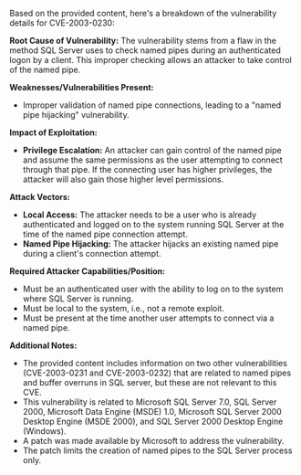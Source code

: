 Based on the provided content, here's a breakdown of the vulnerability details for CVE-2003-0230:

**Root Cause of Vulnerability:**
The vulnerability stems from a flaw in the method SQL Server uses to check named pipes during an authenticated logon by a client. This improper checking allows an attacker to take control of the named pipe.

**Weaknesses/Vulnerabilities Present:**
- Improper validation of named pipe connections, leading to a "named pipe hijacking" vulnerability.

**Impact of Exploitation:**
- **Privilege Escalation:** An attacker can gain control of the named pipe and assume the same permissions as the user attempting to connect through that pipe. If the connecting user has higher privileges, the attacker will also gain those higher level permissions.

**Attack Vectors:**
- **Local Access:** The attacker needs to be a user who is already authenticated and logged on to the system running SQL Server at the time of the named pipe connection attempt.
- **Named Pipe Hijacking:** The attacker hijacks an existing named pipe during a client's connection attempt.

**Required Attacker Capabilities/Position:**
- Must be an authenticated user with the ability to log on to the system where SQL Server is running.
- Must be local to the system, i.e., not a remote exploit.
- Must be present at the time another user attempts to connect via a named pipe.

**Additional Notes:**
- The provided content includes information on two other vulnerabilities (CVE-2003-0231 and CVE-2003-0232) that are related to named pipes and buffer overruns in SQL server, but these are not relevant to this CVE.
- This vulnerability is related to Microsoft SQL Server 7.0, SQL Server 2000, Microsoft Data Engine (MSDE) 1.0, Microsoft SQL Server 2000 Desktop Engine (MSDE 2000), and SQL Server 2000 Desktop Engine (Windows).
- A patch was made available by Microsoft to address the vulnerability.
- The patch limits the creation of named pipes to the SQL Server process only.